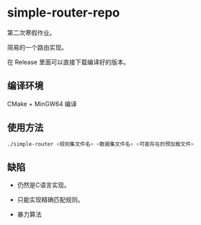 # simple-router-repo

第二次寒假作业。

简易的一个路由实现。

在 Release 里面可以直接下载编译好的版本。

## 编译环境

CMake + MinGW64 编译

## 使用方法

```bash
./simple-router <规则集文件名> <数据集文件名> <可能存在的预加载文件>
```



## 缺陷

+ 仍然是C语言实现。

+ 只能实现精确匹配规则。

+ 暴力算法
